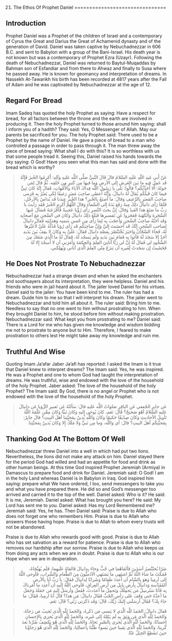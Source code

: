 21. The Ethos Of Prophet Daniel
===============================

Introduction
------------

Prophet Daniel was a Prophet of the children of Israel and a
contemporary of Cyrus the Great and Darius the Great of Achamenid
dynasty and of the generation of David. Daniel was taken captive by
Nebuchadnezzar in 606 B.C. and sent to Babylon with a group of the
Bani-Israel. His death year is not known but was a contemporary of
Prophet Ezra (Uzayr). Following the death of Nebuchadnezzar, Daniel was
returned to Baytul-Muqaddas by Bahman son of Esfandiar and from there to
Ahwaz and finally to Susa where he passed away. He is known for geomancy
and interpretation of dreams. In Nassekh At-Tawarikh his birth has been
recorded at 4817 years after the Fall of Adam and he was captivated by
Nebuchadnezzar at the age of 12.

Regard For Bread
----------------

Imam Sadeq has quoted the holy Prophet as saying: Have a respect for
bread, for all factors between the throne and the earth are involved in
producing it. Then the holy Prophet turned to those around him saying:
shall I inform you of a hadith? They said: Yes, O Messenger of Allah.
May our parents be sacrificed for you. The holy Prophet said: There used
to be a Prophet by the name of Daniel. He gave a piece of bread to a man
who controlled a passage in order to pass through it. The man threw away
the piece of bread saying: What shall I do with this? It is so worthless
with us that some people tread it. Seeing this, Daniel raised his hands
towards the sky saying: O God! Have you seen what this man has said and
done with the bread which is worthy?

<blockquote dir="rtl">
  <p>
عَنْ أَبي عَبدِ اللّهِ عَلَيهِ السَّلامُ قالَ قَالَ النَّبيُّ صَلَّى
اللَّه عَليهِ وَآلِهِ: أَكرِمُوا الخُبزَ فَإِنَّهُ قَد عَمِلَ فيهِ ما
بَينَ العَرشِ إِلى الأرضِ وَما فيها مِن كَثيرٍ مِن خَلقِه، ثُمَّ قالَ
لِمَن حَولهُ: أَلا أُحَدِّثُكُم؟ قالُوا: بَلى يا رَسُولَ اللَّه فِداكَ
الآباءَ والأُمَّهاتِ، فَقالَ إِنَّهُ كانَ نَبِيٌّ فيما كانَ قَبلُكُم
يُقالُ لَهُ دانيالُ، وَأَنَّهُ أَعطى صاحِبَ مَعبَرٍ رَغيفًا لِكَي
يَعبُرُ بِه فَرَمى صاحِبُ المَعبَرِ بِالرَّغيفِ وَقالَ: ما أَصنَعُ
بِالخُبزِ؟ هذا الخُبزُ عِندَنا قَد يُداسُ بِالأرجُلِ، فَلَمّا رَأى
دانيالُ ذلِكَ مِنهُ رَفَعَ يَدَهُ إِلى السَّماءِ وَقالَ اللَّهُمَّ
أَكرِم الخُبزَ فَقَد رَأيتَ يا رَبِّ ما صَنَعَ هذا العَبدُ وَقالَ،
إِنَّ بختَ النَّصرِ رَأَى رُؤْيا عَجيبةً فَأفْزَعَتهُ فَسَألَ عَنها
السَّحَرةَ وَالكَهَنةَ فَعَجَزوا عَن تَفسيرِها فَبَلَغَ ذلِكَ دانيالَ
وَكانَ في السِّجنِ مَعَ أصحابِه وَقَد أحَبَّهُ صاحِبُ السِّجنِ
وَأَعجَبَ بِه لِما رَأى مِن حُسنِ سَمتِه وَهدايَتِه فَقالَ دانيالُ
لِصاحبِ السِّجنِ إِنَّكَ قَد أحسَنتَ إِليَّ وَإِنَّ صاحِبَكُم قَد رَأى
رُؤيا فَدُلَّهُ عَلَيَّ لأُعَبِّرَها لَهُ، فَجاءَ السَّجّانُ وَاخبَرَ
بُخْتَنَّصْرَ بِقصَّةِ دانيالَ فَقالَ: عَلَيَّ بِه وَكانَ لا يقِفُ
بَينَ يَدَيهِ أحَدٌ إِلا سَجَدَ لَهُ فَأتَوا بِه فَقامَ بَينَ يَدَيهِ
وَلَم يَسجُد لَهُ، فَقالَ لَهُ ما الَّذي مَنَعَكَ مِنَ السُّجُودِ لي
فَقالَ لَهُ إِنَّ لي رَبًّا آتانِيَ العِلمَ وَالحِكمَةَ وَأَمَرَني أن
لا أَسجُدَ إِلا لَهُ فَخَشَيتُ إِن سَجَدتُ لِغَيرهِ أن يَنزَعَ مِنّي
العِلمَ الَّذي آتاني وَيُهلِكَني.
  </p>
</blockquote>

He Does Not Prostrate To Nebuchadnezzar
---------------------------------------

Nebuchadnezzar had a strange dream and when he asked the enchanters and
soothsayers about its interpretation, they were helpless. Daniel and his
friends who were in jail heard about it. The jailer loved Daniel for his
virtues. Daniel said to the jailer: You have been kind to me. The ruler
has had a dream. Guide him to me so that I will interpret his dream. The
jailer went to Nebuchadnezzar and told him all about it. The ruler said:
Bring him to me. Needless to say that no one went to him without
prostrating to him. When they brought Daniel to him, he stood before him
without making prostration. Nebuchadnezzar said: What kept you from
prostrating to me? Daniel said: There is a Lord for me who has given me
knowledge and wisdom bidding me not to prostrate to anyone but to Him.
Therefore, I feared to make prostration to others lest He might take
away my knowledge and ruin me.

Truthful And Wise
-----------------

Quoting Imam Ja’afar Jaber Ja’afi has reported: I asked the Imam is it
true that Daniel knew to interpret dreams? The Imam said: Yes, he was
inspired. He was a Prophet and one to whom God had taught the
interpretation of dreams. He was truthful, wise and endowed with the
love of the household of the holy Prophet. Jaber asked: The love of the
household of the holy Prophet? The Imam said: By God, there is no angel
or Prophet who is not endowed with the love of the household of the holy
Prophet.

<blockquote dir="rtl">
  <p>
عَن جابِرِ الجُعفي عَنِ الباقِرِ صَلواتُ اللَّه عَليهِ قالَ: سَألتُهُ
عَن تَعبيرِ الرُّؤيا عَن دانيالَ عَليهِ السَّلامُ أهُوَ صَحيحٌ؟ قَالَ:
نَعَم، كانَ يُوحى إِليهِ وَكانَ نَبيًّا وَكانَ مِمَّن عَلَّمَهُ
اللَّهُ تَأويلَ الأحاديثِ وَكانَ صِدّيقًا حَكيمًا وَكانَ وَاللَّهِ
يُدينُ بِمَحبَّتِنا أهلَ البيتِ؟ قالَ جابِرٌ: بِمَحبَّتِكُم أهلَ
البيتِ؟ قالَ: أي وَاللَّه، وَما مِن نَبيٍّ وَلا مَلَكٌ إِلا وَكانَ
يُدينُ بِمَحبَّتِنا.
  </p>
</blockquote>

Thanking God At The Bottom Of Well
----------------------------------

Nebuchadnezzar threw Daniel into a well in which had put two lions.
Nevertheless, the lions did not make any attack on him. Daniel stayed
there for the period God had willed and had an appetite for food and
drink as other human beings. At this time God inspired Prophet Jeremiah
(Armiya) in Damascus to prepare food and drink for Daniel. Jeremiah
said: O God! I am in the holy Land whereas Daniel is in Babylon in Iraq.
God inspired him saying: prepare what We have ordered, I too, send
messengers to take you and what you have prepared there. He did so and
God’s messenger too arrived and carried it to the top of the well.
Daniel asked: Who is it? He said: It is me, Jeremiah. Daniel asked: What
has brought you here? He said: My Lord has sent me to you. Daniel asked:
Has my Lord Remembered me? Jeremiah said: Yes, he has. Then Daniel said:
Praise is due to Allah who does not forget one who remembers Him. Praise
is due to Allah who answers those having hope. Praise is due to Allah to
whom every trusts will not be abandoned.

Praise is due to Allah who rewards good with good. Praise is due to
Allah who has set salvation as a reward for patience. Praise is due to
Allah who removes our hardship after our sorrow. Praise is due to Allah
who keeps us from doing any acts when we are in doubt. Praise is due to
Allah who is our Hope when we are in desperation.

<blockquote dir="rtl">
  <p>
ضَرّا بُختُنَّصرُ أسَدَينَ فَألقاهُما في جُبٍّ وَجاءَ بِدانيالَ
فَالقاهُ عَلَيهِما، فَلَم يُهيِّجَاهُ، فَمَكَثَ ما شاءَ اللَّهُ ثُمَّ
اشتَهى ما يَشتَهي الآدَميُّونَ مِنَ الطَّعامِ وَالشَّرابِ، فَأوحى
اللَّهُ إِلى أرمِيا وَهوَ بِالشّامِ أن أَعدَدَ طَعامًا وَشَرابًا
لِدانيالَ فَقالَ: يا رَبِّ أنا بِالأرضِ المُقَدَّسةِ وَدانيالُ بِأرضِ
بابِلَ مِن أَرضِ العِراقِ، فَأوحى اللَّهُ إِلَيهِ أن أَعدِد ما
أمَرناكَ بِه فَأنَا سَنُرسِلُ مَن يَحمِلُكَ وَيَحمِلُ ما أعدَدتَ،
فَفَعلَ وَأرسَلَ إِليهِ مَن حَمَلهُ وَحَمَلَ ما أعدَّهُ حَتى وَقَفَ
عَلى رَأسِ الجُبِّ فَقَالَ دانيالُ: مَن هذا؟ قَالَ أنا ارمِيا،
فَقَالَ: ما جاءَ بِكَ؟ فَقَالَ أرسَلَني إِليكَ رَبُّكَ، قَالَ: وَقَد
ذَكَرَني رَبّي؟ قَالَ: نَعَم.
  </p>
</blockquote>

<blockquote dir="rtl">
  <p>
فَقالَ دانيالُ: الحَمدُ للَّه الَّذي لا يَنسى مَن ذَكَرهُ، وَالحَمدُ
لِلّهِ الَّذي يُجيبُ مَن رَجاهُ، وَالحَمدُ لِلّهِ الَّذي مَن وَثِقَ
بِهِ لَم يَكِلهُ إِلى غَيرِه، وَالحَمدُ لِلّهِ الَّذي يُجزي
بِالإِحسانِ إِحسانًا، وَالحَمدُ لَلّهِ الَّذي يُجزي بِالصَّبرِ نَجاةً،
وَالحَمدُ لِلّهِ الَّذي هُوَ يَكشِفُ ضُرَّنا بَعدَ كَربِنا، وَالحَمدُ
لِلّهِ الَّذي يَقينا حينَ يَسوءُ ظَنُّنا بِأعمالِنا، وَالحَمدُ لِلّهِ
الَّذي هُوَ رَجاؤُنا حينَ تَنقَطِعُ الحِيَلُ عَنّا.
  </p>
</blockquote>


